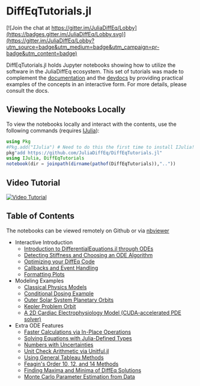 # DiffEqTutorials.jl

[![Join the chat at https://gitter.im/JuliaDiffEq/Lobby](https://badges.gitter.im/JuliaDiffEq/Lobby.svg)](https://gitter.im/JuliaDiffEq/Lobby?utm_source=badge&utm_medium=badge&utm_campaign=pr-badge&utm_content=badge)

DiffEqTutorials.jl holds Jupyter notebooks showing how to utilize the software in
the JuliaDiffEq ecosystem. This set of tutorials was made to complement the
[documentation](http://docs.juliadiffeq.org/latest/) and the [devdocs](http://devdocs.juliadiffeq.org/latest/)
by providing practical examples of the concepts in an interactive form. For more details, please
consult the docs.

## Viewing the Notebooks Locally

To view the notebooks locally and interact with the contents, use the following
commands (requires [IJulia](https://github.com/JuliaLang/IJulia.jl)):

```julia
using Pkg
#Pkg.add("IJulia") # Need to do this the first time to install IJulia!
pkg"add https://github.com/JuliaDiffEq/DiffEqTutorials.jl"
using IJulia, DiffEqTutorials
notebook(dir = joinpath(dirname(pathof(DiffEqTutorials)),".."))
```

## Video Tutorial

[![Video Tutorial](https://user-images.githubusercontent.com/1814174/36342812-bdfd0606-13b8-11e8-9eff-ff219de909e5.PNG)](https://youtu.be/KPEqYtEd-zY)

## Table of Contents

The notebooks can be viewed remotely on Github or via [nbviewer](http://nbviewer.jupyter.org/github/JuliaDiffEq/DiffEqTutorials.jl/tree/master/)

- Interactive Introduction
  - [Introduction to DifferentialEquations.jl through ODEs](http://nbviewer.jupyter.org/github/JuliaDiffEq/DiffEqTutorials.jl/blob/master/Introduction/ODEIntroduction.ipynb)
  - [Detecting Stiffness and Choosing an ODE Algorithm](http://nbviewer.jupyter.org/github/JuliaDiffEq/DiffEqTutorials.jl/blob/master/Introduction/ChoosingODEAlgorithm.ipynb)
  - [Optimizing your DiffEq Code](http://nbviewer.jupyter.org/github/JuliaDiffEq/DiffEqTutorials.jl/blob/master/Introduction/OptimizingDiffEqCode.ipynb)
  - [Callbacks and Event Handling](http://nbviewer.jupyter.org/github/JuliaDiffEq/DiffEqTutorials.jl/blob/master/Introduction/CallbacksAndEvents.ipynb)
  - [Formatting Plots](http://nbviewer.jupyter.org/github/JuliaDiffEq/DiffEqTutorials.jl/blob/master/Introduction/FormattingPlots.ipynb)
- Modeling Examples
  - [Classical Physics Models](http://nbviewer.jupyter.org/github/JuliaDiffEq/DiffEqTutorials.jl/blob/master/PhysicalModels/ClassicalPhysics.ipynb)
  - [Conditional Dosing Example](http://nbviewer.jupyter.org/github/JuliaDiffEq/DiffEqTutorials.jl/blob/master/ExtraODEFeatures/ConditionalDosing.ipynb)
  - [Outer Solar System Planetary Orbits](http://nbviewer.jupyter.org/github/JuliaDiffEq/DiffEqTutorials.jl/blob/master/PhysicalModels/Outer-Solar-System.ipynb)
  - [Kepler Problem Orbit](http://nbviewer.jupyter.org/github/JuliaDiffEq/DiffEqTutorials.jl/blob/master/PhysicalModels/KeplerProblem.ipynb)
  - [A 2D Cardiac Electrophysiology Model (CUDA-accelerated PDE solver)](http://nbviewer.jupyter.org/github/JuliaDiffEq/DiffEqTutorials.jl/blob/master/PhysicalModels/BeelerReuter2D_IMEX_CUDA.ipynb)
- Extra ODE Features
  - [Faster Calculations via In-Place Operations](http://nbviewer.jupyter.org/github/JuliaDiffEq/DiffEqTutorials.jl/blob/master/ExtraODEFeatures/Faster%20Calculations%20via%20In-Place%20Operations.ipynb)
  - [Solving Equations with Julia-Defined Types](http://nbviewer.jupyter.org/github/JuliaDiffEq/DiffEqTutorials.jl/blob/master/ExtraODEFeatures/Solving%20Equations%20in%20With%20Julia-Defined%20Types.ipynb)
  - [Numbers with Uncertainties](http://nbviewer.jupyter.org/github/JuliaDiffEq/DiffEqTutorials.jl/blob/master/PhysicalModels/NumberUncertainties.ipynb)
  - [Unit Check Arithmetic via Unitful.jl](http://nbviewer.jupyter.org/github/JuliaDiffEq/DiffEqTutorials.jl/blob/master/ExtraODEFeatures/Unit%20Checked%20Arithmetic%20via%20Unitful.ipynb)
  - [Using General Tableau Methods](http://nbviewer.jupyter.org/github/JuliaDiffEq/DiffEqTutorials.jl/blob/master/ExtraODEFeatures/Using%20General%20Tableau%20Methods.ipynb)
  - [Feagin's Order 10, 12, and 14 Methods](http://nbviewer.jupyter.org/github/JuliaDiffEq/DiffEqTutorials.jl/blob/master/ExtraODEFeatures/Feagin%27s%20Order%2010%2C%2012%2C%20and%2014%20methods.ipynb)
  - [Finding Maxima and Minima of DiffEq Solutions](http://nbviewer.jupyter.org/github/JuliaDiffEq/DiffEqTutorials.jl/blob/master/ExtraODEFeatures/ODEMaxMin.ipynb)
  - [Monte Carlo Parameter Estimation from Data](http://nbviewer.jupyter.org/github/JuliaDiffEq/DiffEqTutorials.jl/blob/master/ExtraODEFeatures/Monte%20Carlo%20Parameter%20Estimation%20From%20Data.ipynb)
